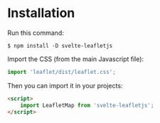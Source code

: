 # Installation

Run this command:

```shell
$ npm install -D svelte-leafletjs
```

Import the CSS (from the main Javascript file):

```js
import 'leaflet/dist/leaflet.css';
```

Then you can import it in your projects:

```html
<script> 
    import LeafletMap from 'svelte-leafletjs';
</script>
```
